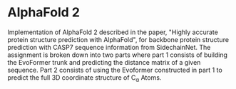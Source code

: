 # AlphaFold 2
Implementation of AlphaFold 2 described in the paper, "Highly accurate protein structure prediction with AlphaFold", for backbone protein structure prediction with CASP7 sequence information from SidechainNet. The assignment is broken down into two parts where part 1 consists of building the EvoFormer trunk and predicting the distance matrix of a given sequence. Part 2 consists of using the Evoformer constructed in part 1 to predict the full 3D coordinate structure of C<sub>α</sub> Atoms. 
